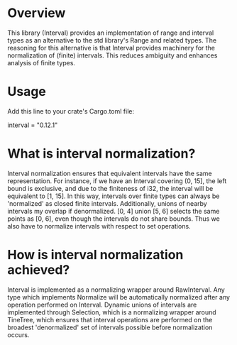 Overview
========

This library (Interval) provides an implementation of range and interval types as an alternative to the std library's Range and related types. The reasoning for this alternative is that Interval provides machinery for the normalization of (finite) intervals. This reduces ambiguity and enhances analysis of finite types.

Usage
=====

Add this line to your crate's Cargo.toml file:

interval = "0.12.1"

What is interval normalization?
===============================

Interval normalization ensures that equivalent intervals have the same representation. For instance, if we have an Interval<i32> covering (0, 15], the left bound is exclusive, and due to the finiteness of i32, the interval will be equivalent to [1, 15]. In this way, intervals over finite types can always be 'normalized' as closed finite intervals. Additionally, unions of nearby intervals my overlap if denormalized. [0, 4] union [5, 6] selects the same points as [0, 6], even though the intervals do not share bounds. Thus we also have to normalize intervals with respect to set operations.

How is interval normalization achieved?
======================================

Interval<T> is implemented as a normalizing wrapper around RawInterval<T>. Any type which implements Normalize will be automatically normalized after any operation performed on Interval<T>. Dynamic unions of intervals are implemented through Selection<T>, which is a normalizing wrapper around TineTree<T>, which ensures that interval operations are performed on the broadest 'denormalized' set of intervals possible before normalization occurs.